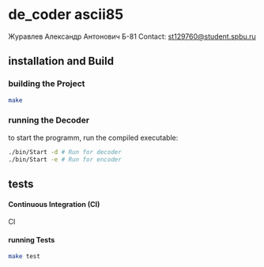 # de_coder ascii85
Журавлев Александр Антонович Б-81
Contact: st129760@student.spbu.ru

## installation and Build

### building the Project

```sh
make
```

### running the Decoder
to start the programm, run the compiled executable:

```sh
./bin/Start -d # Run for decoder
./bin/Start -e # Run for encoder
```

## tests

#### Continuous Integration (CI)
 CI

#### running Tests

```sh
make test
```
